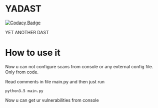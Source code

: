 # YADAST

[![Codacy Badge](https://api.codacy.com/project/badge/Grade/7a746dd6a1a34ac69d958d84c7fbae7a)](https://app.codacy.com/app/httpnotonly/YADAST?utm_source=github.com&utm_medium=referral&utm_content=httpnotonly/YADAST&utm_campaign=Badge_Grade_Dashboard)

YET ANOTHER DAST

# How to use it

Now u can not configure scans from console or any external config file. Only from code.

Read comments in file main.py and then just run

``python3.5 main.py``

Now u can get ur vulnerabilities from console